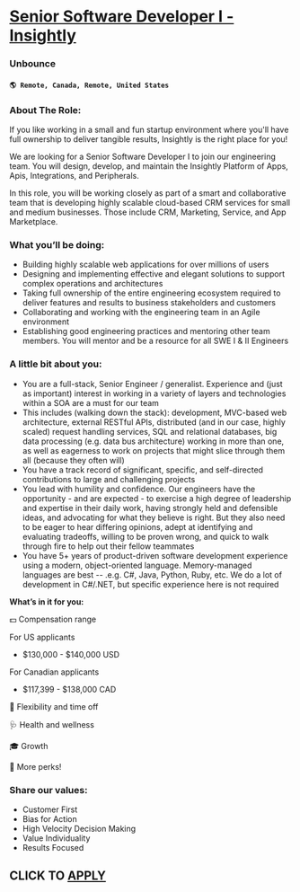 # [Senior Software Developer I - Insightly](https://www.remotewlb.com/apply/senior-software-developer-i-insightly)  
### Unbounce  
#### `🌎 Remote, Canada, Remote, United States`  

### **About The Role:**

If you like working in a small and fun startup environment where you'll have full ownership to deliver tangible results, Insightly is the right place for you!

We are looking for a Senior Software Developer I to join our engineering team. You will design, develop, and maintain the Insightly Platform of Apps, Apis, Integrations, and Peripherals.

In this role, you will be working closely as part of a smart and collaborative team that is developing highly scalable cloud-based CRM services for small and medium businesses. Those include CRM, Marketing, Service, and App Marketplace.

### **What you’ll be doing:**

  * Building highly scalable web applications for over millions of users
  * Designing and implementing effective and elegant solutions to support complex operations and architectures
  * Taking full ownership of the entire engineering ecosystem required to deliver features and results to business stakeholders and customers
  * Collaborating and working with the engineering team in an Agile environment
  * Establishing good engineering practices and mentoring other team members. You will mentor and be a resource for all SWE I & II Engineers

### **A little bit about you:**

  * You are a full-stack, Senior Engineer / generalist. Experience and (just as important) interest in working in a variety of layers and technologies within a SOA are a must for our team
  * This includes (walking down the stack): development, MVC-based web architecture, external RESTful APIs, distributed (and in our case, highly scaled) request handling services, SQL and relational databases, big data processing (e.g. data bus architecture) working in more than one, as well as eagerness to work on projects that might slice through them all (because they often will)
  * You have a track record of significant, specific, and self-directed contributions to large and challenging projects
  * You lead with humility and confidence. Our engineers have the opportunity - and are expected - to exercise a high degree of leadership and expertise in their daily work, having strongly held and defensible ideas, and advocating for what they believe is right. But they also need to be eager to hear differing opinions, adept at identifying and evaluating tradeoffs, willing to be proven wrong, and quick to walk through fire to help out their fellow teammates
  * You have 5+ years of product-driven software development experience using a modern, object-oriented language. Memory-managed languages are best -- .e.g. C#, Java, Python, Ruby, etc. We do a lot of development in C#/.NET, but specific experience here is not required  
  

**What’s in it for you:**

💵 Compensation range

For US applicants

  * $130,000 - $140,000 USD

For Canadian applicants

  * $117,399 - $138,000 CAD

🤝 Flexibility and time off

🩺 Health and wellness

🎓 Growth

🌟 More perks!

### **Share our values:**

  * Customer First
  * Bias for Action
  * High Velocity Decision Making
  * Value Individuality
  * Results Focused

  
## CLICK TO [APPLY](https://www.remotewlb.com/apply/senior-software-developer-i-insightly)

